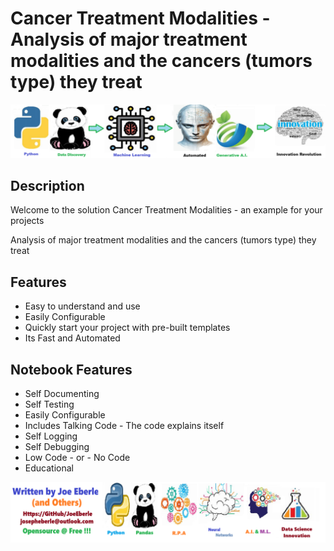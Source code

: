 
# Cancer Treatment Modalities - Analysis of major treatment modalities and the cancers (tumors type) they treat

![Code Logo](code.png)
## Description

Welcome to the solution Cancer Treatment Modalities - an example for your projects

Analysis of major treatment modalities and the cancers (tumors type) they treat
    
## Features
- Easy to understand and use  
- Easily Configurable 
- Quickly start your project with pre-built templates
- Its Fast and Automated
    
## Notebook Features
- Self Documenting 
- Self Testing 
- Easily Configurable
- Includes Talking Code - The code explains itself
- Self Logging 
- Self Debugging 
- Low Code - or - No Code
- Educational 
    
![Code Logo](developer.png)
    